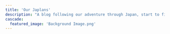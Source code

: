```yaml
---
title: 'Our Japlans'
description: "A blog following our adventure through Japan, start to finish."
cascade:
  featured_image: 'Background Image.png'
---
```


